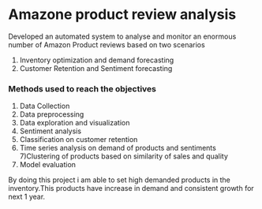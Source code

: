 # Amazone product review analysis
Developed an automated system to analyse and monitor an enormous number of Amazon Product reviews
based on two scenarios
1) Inventory optimization and demand forecasting
2) Customer Retention and Sentiment forecasting
 
### Methods used to reach the objectives
1) Data Collection
2) Data preprocessing
3) Data exploration and visualization
4) Sentiment analysis
5) Classification on customer retention
6) Time series analysis on demand of products and sentiments
7)Clustering of products based on similarity of sales and quality
8) Model evaluation

By doing this project i am able to set high demanded products in the inventory.This products have increase in demand and consistent growth for next 1 year.
